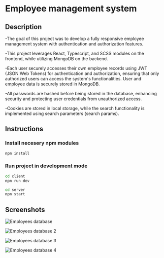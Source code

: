 # Employee management system

## Description

-The goal of this project was to develop a fully responsive employee management system with authentication and authorization features.

-This project leverages React, Typescript, and SCSS modules on the frontend, while utilizing MongoDB on the backend.

-Each user securely accesses their own employee records using JWT (JSON Web Tokens) for authentication and authorization, ensuring that only authorized users can access the system's functionalities. User and employee data is securely stored in MongoDB.

-All passwords are hashed before being stored in the database, enhancing security and protecting user credentials from unauthorized access.

-Cookies are stored in local storage, while the search functionality is implemented using search parameters (search params).

## Instructions

### Install necesery npm modules

```bash
npm install
```

### Run project in development mode

```bash
cd client
npm run dev
```

```bash
cd server
npm start
```

## Screenshots

![Employees database](https://raw.githubusercontent.com/j-milos/Login_Registration_ver1/main/LoginRegistration-register.webp)

![Employees database 2](https://raw.githubusercontent.com/j-milos/Login_Registration_ver1/main/LoginRegistration-login.webp)

![Employees database 3](https://raw.githubusercontent.com/j-milos/Login_Registration_ver1/main/LoginRegistration-home.webp)

![Employees database 4](https://raw.githubusercontent.com/j-milos/Login_Registration_ver1/main/LoginRegistration-add.webp)
